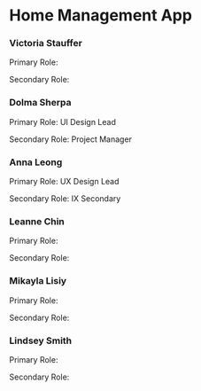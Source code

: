 # Home Management App
<h3><b> Victoria Stauffer </b></h3>
<p>Primary Role: </p>
<p>Secondary Role: </p>
<h3><b> Dolma Sherpa </b></h3>
<p>Primary Role: UI Design Lead</p>
<p>Secondary Role: Project Manager</p>
<h3><b> Anna Leong </b></h3>
<p>Primary Role: UX Design Lead</p>
<p>Secondary Role: IX Secondary</p>
<h3><b> Leanne Chin </b></h3>
<p>Primary Role: </p>
<p>Secondary Role: </p>
<h3><b> Mikayla Lisiy </b></h3>
<p>Primary Role: </p>
<p>Secondary Role: </p>
<h3><b> Lindsey Smith </b></h3>
<p>Primary Role: </p>
<p>Secondary Role: </p>
